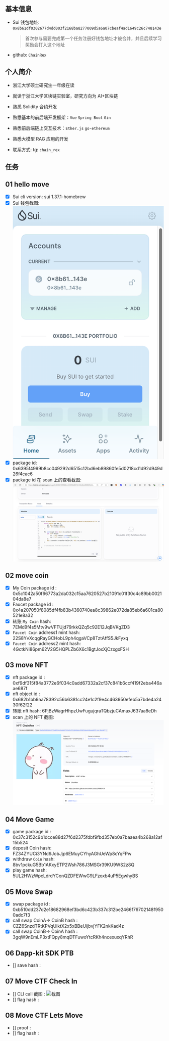 ## 基本信息

- Sui 钱包地址: `0x8b61df0302677d4dd003f2168ba8277009d5a6a07cbeaf4ad1649c26c748143e`
  > 首次参与需要完成第一个任务注册好钱包地址才被合并，并且后续学习奖励会打入这个地址
- github: `ChainRex`

## 个人简介

- 浙江大学硕士研究生一年级在读
- 就读于浙江大学区块链实验室，研究方向为 AI+区块链
- 熟悉 Solidity 合约开发
- 熟悉基本的前后端开发框架：`Vue` `Spring Boot` `Gin`
- 熟悉前后端链上交互技术：`Ether.js` `go-ethereum`
- 熟悉大模型 RAG 应用的开发

- 联系方式: tg: `chain_rex`

## 任务

## 01 hello move

- [x] Sui cli version: sui 1.37.1-homebrew
- [x] Sui 钱包截图: ![Sui钱包截图](./images/task1/SUI钱包截图.png)
- [x] package id: 0x6395f4999b8cc049292d6515c12bd6eb89860fe5d0218cd1d92d949d26f4cac6
- [x] package id 在 scan 上的查看截图:![Scan截图](./images/task1/Scan截图.png)

## 02 move coin

- [x] My Coin package id : 0x5c1042a50f66773a2da032c15aa7620527b21091c01f30c4c89bb002104da8e7
- [x] Faucet package id : 0x4a207050f8085df4fb83b4360740ea8c39862e072da85eb6a601ca80521e8a32
- [x] 转账 `My Coin` hash: 7EMd9f4s5Mtv9wVFTUjd79rkkQZq5c92E12JqBVKgZD3
- [x] `Faucet Coin` address1 mint hash: 22S8YvXcqgRayGCHobL9ph4qgaVCp8TztAffS5JkFyxq
- [x] `Faucet Coin` address2 mint hash: 4GctkNi86pm62V2G5HQPLZb6X6c1BgtJoxXjCzxgxFSH

## 03 move NFT

- [x] nft package id : 0xf9df315f84a3772e6f034c0add67332a2cf37c841b6ccf419f2eba446aae687f
- [x] nft object id : 0x682b1bb9aa78392c56b6381cc24e1c2f9e4c463950efeb5a7bde4a2430f62f22
- [x] 转账 nft hash: 6PjBzWagrHhpzUwFugujqraTQbzjuCAmaxJ637aa8eDh
- [x] scan 上的 NFT 截图:![Scan截图](./images/task3/Scan截图.png)

## 04 Move Game

- [x] game package id : 0x37c3152c9b1dcce88d27f6d2375fdbf9fbd357eb0a7baaea4b268a12af15b524
- [x] deposit Coin hash: FZ34ZYUCi3YNd9JobJjp6EMuyCYhyAGhUeWp8cYqFPw
- [x] withdraw `Coin` hash: 8bv1pckuG5Bb1AKxyETP2Wsh786J3MSGr39KU9WS2z8Q
- [x] play game hash: 5UL2HWzWpcLdrdYConQZDFEWwG9LFzoxb4uP5EgwhyBS

## 05 Move Swap

- [x] swap package id : 0xb510dd237d2e18682968ef3bd6c423b337c312be2466f76702148f9500adc7f3
- [x] call swap CoinA-> CoinB hash : CZZ6SnzdTRtKPVqUiktX2x5xBBeUijbvjYFK2nkKad4z
- [x] call swap CoinB-> CoinA hash : 3gqW9nEmLP3xtFQpy8mqDTFuwoYtcRKh4ncexuxqYRhR

## 06 Dapp-kit SDK PTB

- [] save hash :

## 07 Move CTF Check In

- [] CLI call 截图 : ![截图](./images/你的图片地址)
- [] flag hash :

## 08 Move CTF Lets Move

- [] proof :
- [] flag hash :
